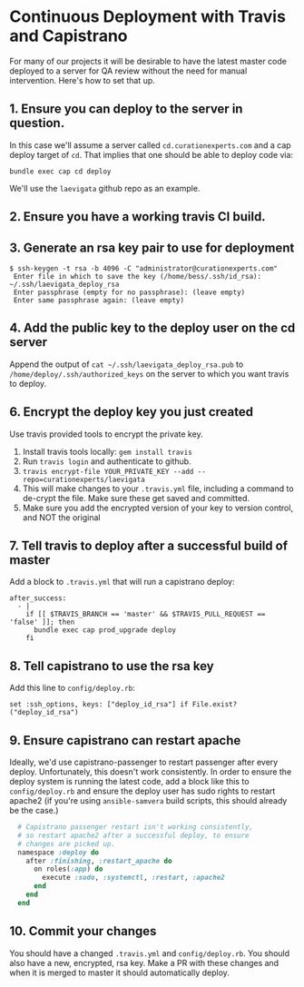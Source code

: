 # Continuous Deployment with Travis and Capistrano
For many of our projects it will be desirable to have the latest master code deployed to a server for QA review without the need for manual intervention.
Here's how to set that up.

## 1. Ensure you can deploy to the server in question.
In this case we'll assume a server called `cd.curationexperts.com` and a cap
deploy target of `cd`. That implies that one should be able to deploy code via:
```
bundle exec cap cd deploy
```
We'll use the `laevigata` github repo as an example.

## 2. Ensure you have a working travis CI build.

## 3. Generate an rsa key pair to use for deployment
```
$ ssh-keygen -t rsa -b 4096 -C "administrator@curationexperts.com"
 Enter file in which to save the key (/home/bess/.ssh/id_rsa): ~/.ssh/laevigata_deploy_rsa
 Enter passphrase (empty for no passphrase): (leave empty)
 Enter same passphrase again: (leave empty)
```

## 4. Add the public key to the deploy user on the cd server
Append the output of `cat ~/.ssh/laevigata_deploy_rsa.pub` to `/home/deploy/.ssh/authorized_keys` on the server to which you want
travis to deploy.

## 6. Encrypt the deploy key you just created
Use travis provided tools to encrypt the private key.
1. Install travis tools locally: `gem install travis`
1. Run `travis login` and authenticate to github.
1. `travis encrypt-file YOUR_PRIVATE_KEY --add --repo=curationexperts/laevigata`
1. This will make changes to your `.travis.yml` file, including a command to de-crypt the file. Make sure these get saved and committed.
1. Make sure you add the encrypted version of your key to version control, and NOT the original

## 7. Tell travis to deploy after a successful build of master
Add a block to `.travis.yml` that will run a capistrano deploy:
```
after_success:
  - |
    if [[ $TRAVIS_BRANCH == 'master' && $TRAVIS_PULL_REQUEST == 'false' ]]; then
      bundle exec cap prod_upgrade deploy
    fi
```

## 8. Tell capistrano to use the rsa key
Add this line to `config/deploy.rb`:
```
set :ssh_options, keys: ["deploy_id_rsa"] if File.exist?("deploy_id_rsa")
```

## 9. Ensure capistrano can restart apache
Ideally, we'd use capistrano-passenger to restart passenger after every deploy. Unfortunately, this doesn't work consistently. In order to ensure the deploy system is running the latest code, add a block like this to `config/deploy.rb` and ensure the deploy user has sudo rights to restart apache2 (if you're using `ansible-samvera` build scripts, this should already be the case.)

```ruby
  # Capistrano passenger restart isn't working consistently,
  # so restart apache2 after a successful deploy, to ensure
  # changes are picked up.
  namespace :deploy do
    after :finishing, :restart_apache do
      on roles(:app) do
        execute :sudo, :systemctl, :restart, :apache2
      end
    end
  end
```


## 10. Commit your changes
You should have a changed `.travis.yml` and `config/deploy.rb`. You should also have a new, encrypted, rsa key. Make a PR with these changes and when it is merged to master it should automatically deploy.
